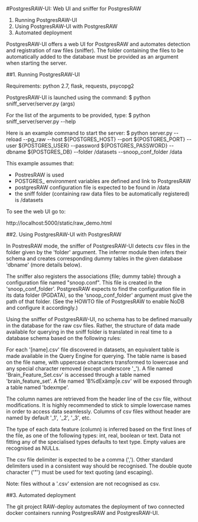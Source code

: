 #PostgresRAW-UI: Web UI and sniffer for PostgresRAW

1. Running PostgresRAW-UI
2. Using PostgresRAW-UI with PostgresRAW
3. Automated deployment


PostgresRAW-UI offers a web UI for PostgresRAW and automates detection and registration of raw files (sniffer). The folder containing the files to be automatically added to the database must be provided as an argument when starting the server.


##1. Running PostgresRAW-UI

Requirements: python 2.7, flask, requests, psycopg2

PostgresRAW-UI is launched using the command:
$ python sniff_server/server.py (args)

For the list of the arguments to be provided, type:
$ python sniff_server/server.py --help

Here is an example command to start the server:
$ python server.py --reload --pg_raw --host ${POSTGRES_HOST} --port ${POSTGRES_PORT} --user ${POSTGRES_USER} --password ${POSTGRES_PASSWORD} --dbname ${POSTGRES_DB} --folder /datasets --snoop_conf_folder /data

This example assumes that:
- PostresRAW is used
- POSTGRES_ environment variables are defined and link to PostgresRAW
- postgresRAW configuration file is expected to be found in /data
- the sniff folder (containing raw data files to be automatically registered) is /datasets


To see the web UI go to:

http://localhost:5000/static/raw_demo.html 


##2. Using PostgresRAW-UI with PostgresRAW

In PostresRAW mode, the sniffer of PostgresRAW-UI detects csv files in the folder given by the 'folder' argument. The inferrer module then infers their schema and creates corresponding dummy tables in the given database 'dbname' (more details below). 

The sniffer also registers the associations {file; dummy table} through a configuration file named "snoop.conf". This file is created in the 'snoop_conf_folder'. PostgresRAW expects to find the configuration file in its data folder (PGDATA), so the 'snoop_conf_folder' argument must give the path of that folder. (See the HOWTO file of PostgresRAW to enable NoDB and configure it accordingly.)

Using the sniffer of PostgresRAW-UI, no schema has to be defined manually in the database for the raw csv files. Rather, the structure of data made available for querying in the sniff folder is translated in real time to a database schema based on the following rules:

For each '[name].csv' file discovered in datasets, an equivalent table is made available in the Query Engine for querying. The table name is based on the file name, with uppercase characters transformed to lowercase and any special character removed (except underscore '_').
A file named 'Brain_Feature_Set.csv' is accessed through a table named 'brain_feature_set'.
A file named 'B%dExämp|e.csv' will be exposed through a table named 'bdexmpe'.

The column names are retrieved from the header line of the csv file, without modifications. It is highly recommended to stick to simple lowercase names in order to access data seamlessly. Columns of csv files without header are named by default '_1', '_2', '_3', etc.

The type of each data feature (column) is inferred based on the first lines of the file, as one of the following types: int, real, boolean or text. Data not fitting any of the specialised types defaults to text type. Empty values are recognised as NULLs.

The csv file delimiter is expected to be a comma (','). Other standard delimiters used in a consistent way should be recognised. The double quote character ('"') must be used for text quoting (and escaping).

Note: files without a '.csv' extension are not recognised as csv.


##3. Automated deployment

The git project RAW-deploy automates the deployment of two connected docker containers running PostgresRAW and PostgresRAW-UI. 

